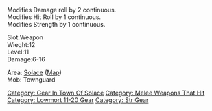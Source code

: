Modifies Damage roll by 2 continuous.  
Modifies Hit Roll by 1 continuous.  
Modifies Strength by 1 continuous.

Slot:Weapon  
Wieght:12  
Level:11  
Damage:6-16

Area: [Solace](:Category:_Town_Of_Solace "wikilink")
([Map](Town_Of_Solace_Map "wikilink"))  
Mob: Townguard

[Category: Gear In Town Of
Solace](Category:_Gear_In_Town_Of_Solace "wikilink") [Category: Melee
Weapons That Hit](Category:_Melee_Weapons_That_Hit "wikilink")
[Category: Lowmort 11-20 Gear](Category:_Lowmort_11-20_Gear "wikilink")
[Category: Str Gear](Category:_Str_Gear "wikilink")
